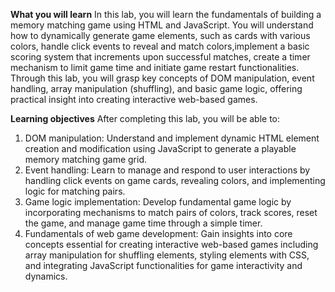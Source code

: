 **What you will learn**
In this lab, you will learn the fundamentals of building a memory matching game using HTML and JavaScript.
You will understand how to dynamically generate game elements, such as cards with various colors,
handle click events to reveal and match colors,implement a basic scoring system that increments upon successful matches,
create a timer mechanism to limit game time and initiate game restart functionalities. Through this lab, you will grasp key
concepts of DOM manipulation, event handling, array manipulation (shuffling), and basic game logic, offering practical insight 
into creating interactive web-based games.

**Learning objectives**
After completing this lab, you will be able to:
1. DOM manipulation: Understand and implement dynamic HTML element
   creation and modification using JavaScript to generate a playable memory matching game grid.
2. Event handling: Learn to manage and respond to user interactions by handling click events on game cards,
   revealing colors, and implementing logic for matching pairs.
3. Game logic implementation: Develop fundamental game logic by incorporating mechanisms to match pairs of colors,
   track scores, reset the game, and manage game time through a simple timer.
4. Fundamentals of web game development: Gain insights into core concepts essential for creating interactive web-based games
   including array manipulation for shuffling elements, styling elements with CSS,
   and integrating JavaScript functionalities for game interactivity and dynamics.
